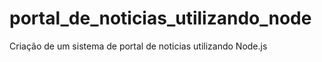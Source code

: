 # portal_de_noticias_utilizando_node
Criação de um sistema de portal de noticias utilizando Node.js
